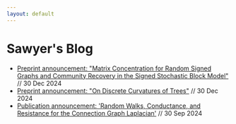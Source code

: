 ```yaml
---
layout: default
---
```


# Sawyer's Blog

* [Preprint announcement: "Matrix Concentration for Random Signed Graphs and Community Recovery in the Signed Stochastic Block Model"](/blog_posts/blog_02.md) // 30 Dec 2024
* [Preprint announcement: "On Discrete Curvatures of Trees"](/blog_posts/blog_01.md) // 30 Dec 2024
* [Publication announcement: 'Random Walks, Conductance, and Resistance for the Connection Graph Laplacian'](/blog_posts/blog_03.md) // 30 Sep 2024